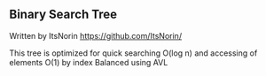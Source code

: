 ## Binary Search Tree
Written by ItsNorin      https://github.com/ItsNorin/

This tree is optimized for quick searching O(log n) and accessing of elements O(1) by index
Balanced using AVL

